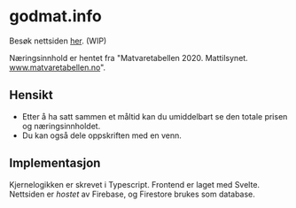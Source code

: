 # godmat.info

Besøk nettsiden [her](https://godmat.info/). (WIP)

Næringsinnhold er hentet fra "Matvaretabellen 2020. Mattilsynet. www.matvaretabellen.no".

## Hensikt
- Etter å ha satt sammen et måltid kan du umiddelbart se den totale prisen og næringsinnholdet.
- Du kan også dele oppskriften med en venn.

## Implementasjon
Kjernelogikken er skrevet i Typescript. Frontend er laget med Svelte. Nettsiden er *hostet* av Firebase, og Firestore brukes som database.
